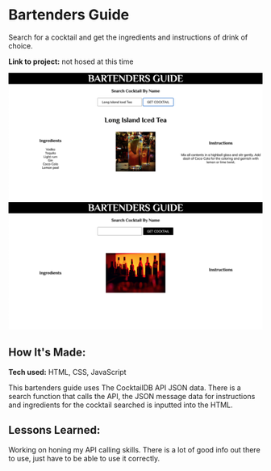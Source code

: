 # Bartenders Guide
Search for a cocktail and get the ingredients and instructions of drink of choice. 

**Link to project:** not hosed at this time

![alt tag](img/bartenders-guide1.png)
![alt tag](img/bartenders-guide2.png)

## How It's Made:

**Tech used:** HTML, CSS, JavaScript

This bartenders guide uses The CocktailDB API JSON data. There is a search function that calls the API, the JSON message data for instructions and ingredients for the cocktail searched is inputted into the HTML.

## Lessons Learned:

Working on honing my API calling skills. There is a lot of good info out there to use, just have to be able to use it correctly.